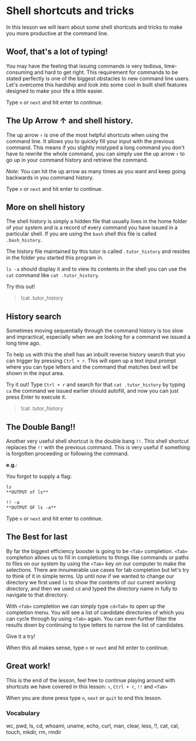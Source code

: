 # Shell shortcuts and tricks

In this lesson we will learn about some shell shortcuts and tricks to make you
more productive at the command line.

## Woof, that's a lot of typing!

You may have the feeling that issuing commands is very tedious, time-consuming
and hard to get right. This requirement for commands to be stated perfectly is
one of the biggest obstacles to new command line users. Let's overcome this
hardship and look into some cool in built shell features designed to
make your life a little easier.

Type `n` or `next` and hit enter to continue.

## The Up Arrow ↑ and shell history.

The up arrow `↑` is one of the most helpful shortcuts when using the command line. It allows you to quickly fill your input with the previous command. This means if you slightly mistyped a long command you don't have to rewrite the whole command, you can simply use the up arrow `↑` to go up in your command history and retrieve the command. 

*Note*: You can hit the up arrow as many times as you want and keep going backwards in you command history.

Type `n` or `next` and hit enter to continue.

## More on shell history

The shell history is simply a hidden file that usually lives in the home folder
of your system and is a record of every command you have issued in a particular
shell. If you are using the `bash` shell this file is called `.bash_history`.

The history file maintained by this tutor is called `.tutor_history` and resides in the folder you started this program in. 

`ls -a` should display it and to view its contents in the shell you can use the `cat` command like `cat .tutor_history`.

Try this out!

> !cat .tutor_history

## History search

Sometimes moving sequentially through the command history is too slow and
impractical, especially when we are looking for a command we issued a long time
ago.

To help us with this the shell has an inbuilt reverse history search that you
can trigger by pressing `Ctrl + r`. This will open up a text input prompt where
you can type letters and the command that matches best will be shown in the input
area.

Try it out! Type `Ctrl + r` and search for that `cat .tutor_history` by typing
`ca` the command we issued earlier should autofill, and now you can just press
Enter to execute it.

> !cat .tutor_history

## The Double Bang!!

Another very useful shell shortcut is the double bang `!!`. This shell shortcut
replaces the `!!` with the previous command. This is very useful if something
is forgotten proceeding or following the command.

**e.g.**:

You forgot to supply a flag:

```
ls
**OUTPUT of ls**

!! -a
**OUTPUT OF ls -a**

```

Type `n` or `next` and hit enter to continue.

## The Best for last

By far the biggest efficiency booster is going to be `<Tab>` completion.
`<Tab>` completion allows us to fill in completions to things like commands or
paths to files on our system by using the `<Tab>` key on our computer to make
the selections. There are innumerable use cases for tab completion but let's
try to think of it in simple terms. Up until now if we wanted to change our
directory we first used `ls` to show the contents of our current working
directory, and then we used `cd` and typed the directory name in fully to
navigate to that directory.

With `<Tab>` completion we can simply type `cd<Tab>` to open up the completion
menu. You will see a list of candidate directories of which you can cycle
through by using `<Tab>` again. You can even further filter the results down by
continuing to type letters to narrow the list of candidates.

Give it a try!

When this all makes sense, type `n` or `next` and hit enter to continue.

## Great work!

This is the end of the lesson, feel free to continue playing around with shortcuts we have covered in this lesson:
`↑`, `Ctrl + r`, `!!` and `<Tab>`

When you are done press type `n`, `next` or `quit` to end this lesson.

### Vocabulary

wc, pwd, ls, cd, whoami, uname, echo, curl, man, clear, less, !!, cat, cal, touch, mkdir, rm, rmdir
